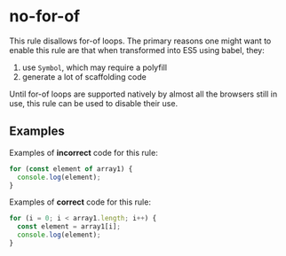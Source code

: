 # no-for-of

This rule disallows for-of loops. The primary reasons one might want to enable this rule are that when transformed into ES5 using babel, they:

1. use `Symbol`, which may require a polyfill
2. generate a lot of scaffolding code

Until for-of loops are supported natively by almost all the browsers still in use, this rule can be used to disable their use.

## Examples

Examples of **incorrect** code for this rule:

```js
for (const element of array1) {
  console.log(element);
}
```

Examples of **correct** code for this rule:

```js
for (i = 0; i < array1.length; i++) {
  const element = array1[i];
  console.log(element);
}
```
